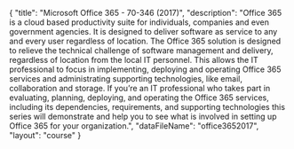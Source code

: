 {
	"title": "Microsoft Office 365 - 70-346 (2017)",
	"description": "Office 365 is a cloud based productivity suite for individuals, companies and even government agencies. It is designed to deliver software as service to any and every user regardless of location. The Office 365 solution is designed to relieve the technical challenge of software management and delivery, regardless of location from the local IT personnel. This allows the IT professional to focus in implementing, deploying and operating Office 365 services and administrating supporting technologies, like email, collaboration and storage. If you’re an IT professional who takes part in evaluating, planning, deploying, and operating the Office 365 services, including its dependencies, requirements, and supporting technologies this series will demonstrate and help you to see what is involved in setting up Office 365 for your organization.",
	"dataFileName": "office3652017",
	"layout": "course"
}